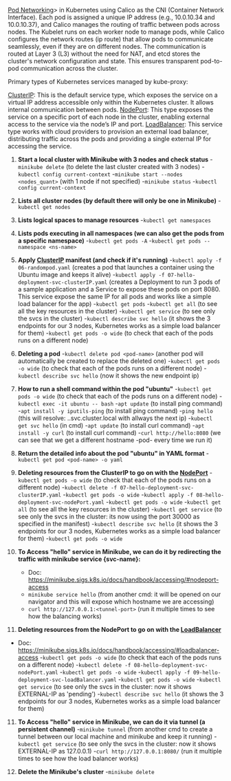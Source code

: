 <u>Pod Networking</u>> in Kubernetes using Calico as the CNI (Container Network Interface). Each pod is assigned a unique IP address (e.g., 10.0.10.34 and 10.0.10.37), and Calico manages the routing of traffic between pods across nodes. The Kubelet runs on each worker node to manage pods, while Calico configures the network routes (ip route) that allow pods to communicate seamlessly, even if they are on different nodes. The communication is routed at Layer 3 (L3) without the need for NAT, and etcd stores the cluster's network configuration and state. This ensures transparent pod-to-pod communication across the cluster.

Primary types of Kubernetes services managed by kube-proxy:

<u>ClusterIP</u>: This is the default service type, which exposes the service on a virtual IP address accessible only within the Kubernetes cluster. It allows internal communication between pods.
<u>NodePort</u>: This type exposes the service on a specific port of each node in the cluster, enabling external access to the service via the node’s IP and port.
<u>LoadBalancer</u>: This service type works with cloud providers to provision an external load balancer, distributing traffic across the pods and providing a single external IP for accessing the service.

1. **Start a local cluster with Minikube with 3 nodes and check status**
   -`minikube delete` (to delete the last cluster created with 3 nodes)
   -`kubectl config current-context`
   -`minikube start --nodes <nodes_quant>`   (with 1 node if not specified)
   -`minikube status`
   -`kubectl config current-context`

2. **Lists all cluster nodes (by default there will only be one in Minikube)**
   -`kubectl get nodes`

3. **Lists logical spaces to manage resources**
   -`kubectl get namespaces`

4. **Lists pods executing in all namespaces (we can also get the pods from a specific namespace)**
   -`kubectl get pods -A`
   -`kubectl get pods --namespace <ns-name>`

5. **Apply <u>ClusterIP</u> manifest (and check if it's running)**
   -`kubectl apply -f 06-randompod.yaml` (creates a pod that launches a container using the Ubuntu image and keeps it alive)
   -`kubectl apply -f 07-hello-deployment-svc-clusterIP.yaml` (creates a Deployment to run 3 pods of a sample application and a Service to expose these pods on port 8080. This service expose the same IP for all pods and works like a simple load balancer for the app)
   -`kubectl get pods`
   -`kubectl get all`  (to see all the key resources in the cluster)
   -`kubectl get service`  (to see only the svcs in the cluster)
   -`kubectl describe svc hello`  (it shows the 3 endpoints for our 3 nodes, Kubernetes works as a simple load balancer for them)
   -`kubectl get pods -o wide` (to check that each of the pods runs on a different node)

6. **Deleting a pod**
   -`kubectl delete pod <pod-name>` (another pod will automatically be created to replace the deleted one)
   -`kubectl get pods -o wide` (to check that each of the pods runs on a different node)
   -`kubectl describe svc hello`  (now it shows the new endpoint ip)

6. **How to run a shell command within the pod "ubuntu"**
   -`kubectl get pods -o wide` (to check that each of the pods runs on a different node)
   -`kubectl exec -it ubuntu -- bash`
   -`apt update` (to install ping command)
   -`apt install -y iputils-ping` (to install ping command)
   -`ping hello` (this will resolve: <svc-name>.<ns-name>.svc.cluster.local with allways the next ip)
   -`kubectl get svc hello` (in cmd)
   -`apt update` (to install curl command)
   -`apt install -y curl` (to install curl command)
   -`curl http://hello:8080` (we can see that we get a different hostname -pod- every time we run it)

   
7. **Return the detailed info about the pod "ubuntu" in YAML format**
   -`kubectl get pod <pod-name> -o yaml`

8. **Deleting resources from the ClusterIP to go on with the <u>NodePort</u>**
   -`kubectl get pods -o wide` (to check that each of the pods runs on a different node)
   -`kubectl delete -f 07-hello-deployment-svc-clusterIP.yaml`
   -`kubectl get pods -o wide`
   -`kubectl apply -f 08-hello-deployment-svc-nodePort.yaml`
   -`kubectl get pods -o wide`
   -`kubectl get all`  (to see all the key resources in the cluster)
   -`kubectl get service`  (to see only the svcs in the cluster: its now using the port 30000 as specified in the manifest)
   -`kubectl describe svc hello`  (it shows the 3 endpoints for our 3 nodes, Kubernetes works as a simple load balancer for them)
   -`kubectl get pods -o wide`

9. **To Access "hello" service in Minikube, we can do it by redirecting the traffic with minikube service {svc-name}:**
   - Doc: https://minikube.sigs.k8s.io/docs/handbook/accessing/#nodeport-access
   - `minikube service hello` (from another cmd: it will be opened on our navigator and this will expose which hostname we are accessing)
   - `curl http://127.0.0.1:<tunnel-port>` (run it multiple times to see how the balancing works)
   
10. **Deleting resources from the NodePort to go on with the <u>LoadBalancer</u>**
   - Doc: https://minikube.sigs.k8s.io/docs/handbook/accessing/#loadbalancer-access
   -`kubectl get pods -o wide` (to check that each of the pods runs on a different node)
   -`kubectl delete -f 08-hello-deployment-svc-nodePort.yaml`
   -`kubectl get pods -o wide`
   -`kubectl apply -f 09-hello-deployment-svc-loadBalancer.yaml`
   -`kubectl get pods -o wide`
   -`kubectl get service`  (to see only the svcs in the cluster: now it shows EXTERNAL-IP as 'pending')
   -`kubectl describe svc hello`  (it shows the 3 endpoints for our 3 nodes, Kubernetes works as a simple load balancer for them)

11. **To Access "hello" service in Minikube, we can do it via tunnel (a persistent channel)**
   -`minikube tunnel` (from another cmd to create a tunnel between our local machine and minikube and keep it running)
   -`kubectl get service`  (to see only the svcs in the cluster: now it shows EXTERNAL-IP as 127.0.0.1)
   -`curl http://127.0.0.1:8080/`  (run it multiple times to see how the load balancer works)

12. **Delete the Minikube's cluster**
   -`minikube delete`
